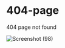 # 404-page
404 page not found

![Screenshot (98)](https://user-images.githubusercontent.com/8805744/183314748-b9b00f96-1422-48b9-913d-6f3eaef8d816.png)
